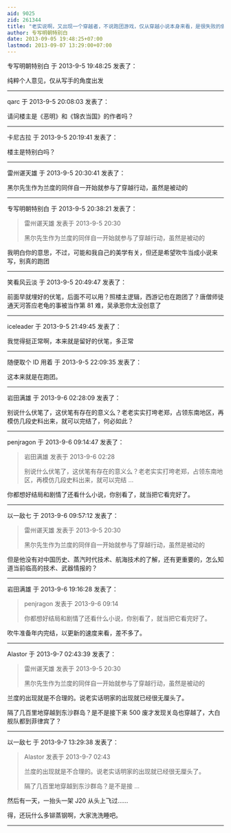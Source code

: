 ```yaml
---
aid: 9025
zid: 261344
title: "老实说啊，又出现一个穿越者，不说跑团游戏，仅从穿越小说本身来看，是很失败的做法"
author: 专写明朝特别白
date: 2013-09-05 19:48:25+07:00
lastmod: 2013-09-07 13:29:00+07:00
---
```


专写明朝特别白 于 2013-9-5 19:48:25 发表了：

纯粹个人意见，仅从写手的角度出发

---

qarc 于 2013-9-5 20:08:03 发表了：

请问楼主是《恶明》和《锦衣当国》的作者吗？

---

卡尼古拉 于 2013-9-5 20:19:41 发表了：

楼主是特别白吗？

---

雷州谌天雄 于 2013-9-5 20:30:41 发表了：

黑尔先生作为兰度的同伴自一开始就参与了穿越行动，虽然是被动的

---

专写明朝特别白 于 2013-9-5 20:38:21 发表了：

> 雷州谌天雄 发表于 2013-9-5 20:30
>
> 黑尔先生作为兰度的同伴自一开始就参与了穿越行动，虽然是被动的

我明白你的意思，不过，可能和我自己的美学有关，但还是希望吹牛当成小说来写，别真的跑团

---

笑看风云淡 于 2013-9-5 20:49:47 发表了：

前面早就埋好的伏笔，后面不可以用？照楼主逻辑，西游记也在跑团了？唐僧师徒通天河答应老龟的事被当作第 81 难，吴承恩你太没创意了

---

iceleader 于 2013-9-5 21:49:45 发表了：

我觉得挺正常啊，本来就是留好的伏笔，多正常

---

随便取个 ID 用着 于 2013-9-5 22:09:35 发表了：

这本来就是在跑团。

---

岩田满雄 于 2013-9-6 02:28:09 发表了：

别说什么伏笔了，这伏笔有存在的意义么？老老实实打垮老郑，占领东南地区，再模仿几段史料出来，就可以完结了，何必如此？

---

penjragon 于 2013-9-6 09:14:47 发表了：

> 岩田满雄 发表于 2013-9-6 02:28
>
> 别说什么伏笔了，这伏笔有存在的意义么？老老实实打垮老郑，占领东南地区，再模仿几段史料出来，就可以完结 ...

你都想好结局和剧情了还看什么小说，你别看了，就当把它看完好了。

---

以一敌七 于 2013-9-6 09:57:12 发表了：

> 雷州谌天雄 发表于 2013-9-5 20:30
>
> 黑尔先生作为兰度的同伴自一开始就参与了穿越行动，虽然是被动的

但是他没有对中国历史、蒸汽时代技术、航海技术的了解，还有更重要的，怎么知道当前临高的技术、武器情报的？

---

岩田满雄 于 2013-9-6 19:16:28 发表了：

> penjragon 发表于 2013-9-6 09:14
>
> 你都想好结局和剧情了还看什么小说，你别看了，就当把它看完好了。

吹牛准备年内完结，以更新的速度来看，差不多了。

---

Alastor 于 2013-9-7 02:43:39 发表了：

> 雷州谌天雄 发表于 2013-9-5 20:30
>
> 黑尔先生作为兰度的同伴自一开始就参与了穿越行动，虽然是被动的

兰度的出现就是不合理的。说老实话明家的出现就已经很无厘头了。

隔了几百里地穿越到东沙群岛？是不是接下来 500 废才发现关岛也穿越了，大白舰队都到菲律宾了？

---

以一敌七 于 2013-9-7 13:29:38 发表了：

> Alastor 发表于 2013-9-7 02:43
>
> 兰度的出现就是不合理的。说老实话明家的出现就已经很无厘头了。
>
> 隔了几百里地穿越到东沙群岛？是不是接 ...

然后有一天，一抬头一架 J20 从头上飞过……

得，还玩什么多铆蒸钢啊，大家洗洗睡吧。

---
